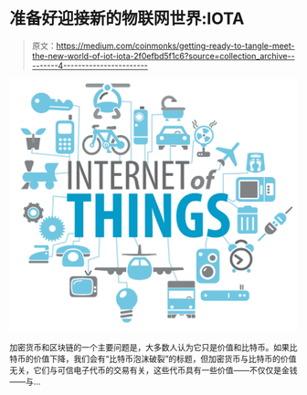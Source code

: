 # 准备好迎接新的物联网世界:IOTA

> 原文：<https://medium.com/coinmonks/getting-ready-to-tangle-meet-the-new-world-of-iot-iota-2f0efbd5f1c6?source=collection_archive---------4----------------------->

![](img/3492d0940c728a5bec7c94f1a49c3f17.png)

加密货币和区块链的一个主要问题是，大多数人认为它只是价值和比特币。如果比特币的价值下降，我们会有“比特币泡沫破裂”的标题，但加密货币与比特币的价值无关，它们与可信电子代币的交易有关，这些代币具有一些价值——不仅仅是金钱——与…